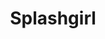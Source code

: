 ---
title: "Splashgirl"
summary: "None"
image: "splashgirl.jpg"
apple_music_artist_url: "https://music.apple.com/gb/artist/splashgirl/250429638"
wikipedia_url: "none"
---